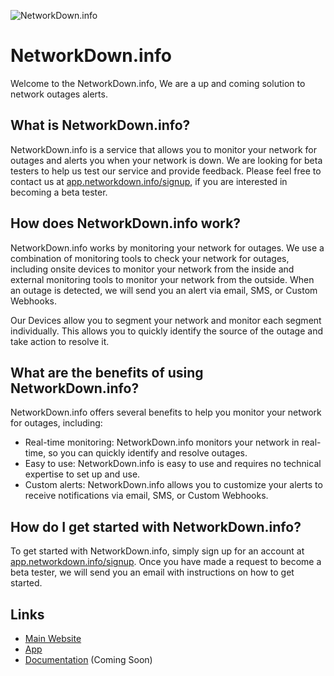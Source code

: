 ![NetworkDown.info](https://networkdown.info/Logos/Big.png)
# NetworkDown.info

Welcome to the NetworkDown.info, We are a up and coming solution to network outages alerts.

## What is NetworkDown.info?

NetworkDown.info is a service that allows you to monitor your network for outages and alerts you when your network is down.
We are looking for beta testers to help us test our service and provide feedback.
Please feel free to contact us at [app.networkdown.info/signup](https://app.networkdown.info/signup), if you are interested in becoming a beta tester.

## How does NetworkDown.info work?

NetworkDown.info works by monitoring your network for outages. We use a combination of monitoring tools to check your network for outages, including onsite devices to monitor your network from the inside and external monitoring tools to monitor your network from the outside.
When an outage is detected, we will send you an alert via email, SMS, or Custom Webhooks.

Our Devices allow you to segment your network and monitor each segment individually. This allows you to quickly identify the source of the outage and take action to resolve it.

## What are the benefits of using NetworkDown.info?

NetworkDown.info offers several benefits to help you monitor your network for outages, including:

- Real-time monitoring: NetworkDown.info monitors your network in real-time, so you can quickly identify and resolve outages.
- Easy to use: NetworkDown.info is easy to use and requires no technical expertise to set up and use.
- Custom alerts: NetworkDown.info allows you to customize your alerts to receive notifications via email, SMS, or Custom Webhooks.

## How do I get started with NetworkDown.info?

To get started with NetworkDown.info, simply sign up for an account at [app.networkdown.info/signup](https://app.networkdown.info/signup). Once you have made a request to become a beta tester, we will send you an email with instructions on how to get started.

## Links

- [Main Website](https://networkdown.info)
- [App](https://app.networkdown.info)
- [Documentation](https://docs.networkdown.info) (Coming Soon)

